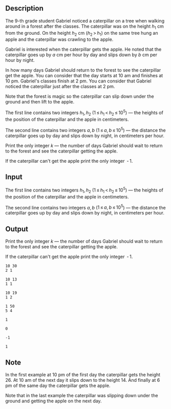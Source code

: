 ## Description

<div><p>The <span class="tex-span">9</span>-th grade student Gabriel noticed a caterpillar on a tree when walking around in a forest after the classes. The caterpillar was on the height <span class="tex-span"><i>h</i><sub class="lower-index">1</sub></span> cm from the ground. On the height <span class="tex-span"><i>h</i><sub class="lower-index">2</sub></span> cm (<span class="tex-span"><i>h</i><sub class="lower-index">2</sub> &gt; <i>h</i><sub class="lower-index">1</sub></span>) on the same tree hung an apple and the caterpillar was crawling to the apple.</p><p>Gabriel is interested when the caterpillar gets the apple. He noted that the caterpillar goes up by <span class="tex-span"><i>a</i></span> cm per hour by day and slips down by <span class="tex-span"><i>b</i></span> cm per hour by night.</p><p>In how many days Gabriel should return to the forest to see the caterpillar get the apple. You can consider that the day starts at <span class="tex-span">10</span> am and finishes at <span class="tex-span">10</span> pm. Gabriel's classes finish at <span class="tex-span">2</span> pm. You can consider that Gabriel noticed the caterpillar just after the classes at <span class="tex-span">2</span> pm.</p><p>Note that the forest is magic so the caterpillar can slip down under the ground and then lift to the apple.</p></div><div class="input-specification"><p>The first line contains two integers <span class="tex-span"><i>h</i><sub class="lower-index">1</sub>, <i>h</i><sub class="lower-index">2</sub></span> (<span class="tex-span">1 ≤ <i>h</i><sub class="lower-index">1</sub> &lt; <i>h</i><sub class="lower-index">2</sub> ≤ 10<sup class="upper-index">5</sup></span>) — the heights of the position of the caterpillar and the apple in centimeters.</p><p>The second line contains two integers <span class="tex-span"><i>a</i>, <i>b</i></span> (<span class="tex-span">1 ≤ <i>a</i>, <i>b</i> ≤ 10<sup class="upper-index">5</sup></span>) — the distance the caterpillar goes up by day and slips down by night, in centimeters per hour.</p></div><div class="output-specification"><p>Print the only integer <span class="tex-span"><i>k</i></span> — the number of days Gabriel should wait to return to the forest and see the caterpillar getting the apple.</p><p>If the caterpillar can't get the apple print the only integer <span class="tex-span"> - 1</span>.</p></div>

## Input

<p>The first line contains two integers <span class="tex-span"><i>h</i><sub class="lower-index">1</sub>, <i>h</i><sub class="lower-index">2</sub></span> (<span class="tex-span">1 ≤ <i>h</i><sub class="lower-index">1</sub> &lt; <i>h</i><sub class="lower-index">2</sub> ≤ 10<sup class="upper-index">5</sup></span>) — the heights of the position of the caterpillar and the apple in centimeters.</p><p>The second line contains two integers <span class="tex-span"><i>a</i>, <i>b</i></span> (<span class="tex-span">1 ≤ <i>a</i>, <i>b</i> ≤ 10<sup class="upper-index">5</sup></span>) — the distance the caterpillar goes up by day and slips down by night, in centimeters per hour.</p>

## Output

<p>Print the only integer <span class="tex-span"><i>k</i></span> — the number of days Gabriel should wait to return to the forest and see the caterpillar getting the apple.</p><p>If the caterpillar can't get the apple print the only integer <span class="tex-span"> - 1</span>.</p>





```input1
10 30
2 1

```




```input2
10 13
1 1

```




```input3
10 19
1 2

```




```input4
1 50
5 4

```




```output1
1

```




```output2
0

```




```output3
-1

```




```output4
1

```



## Note

<p>In the first example at <span class="tex-span">10</span> pm of the first day the caterpillar gets the height <span class="tex-span">26</span>. At <span class="tex-span">10</span> am of the next day it slips down to the height <span class="tex-span">14</span>. And finally at <span class="tex-span">6</span> pm of the same day the caterpillar gets the apple.</p><p>Note that in the last example the caterpillar was slipping down under the ground and getting the apple on the next day.</p>

